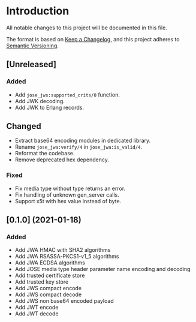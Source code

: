 # Introduction
All notable changes to this project will be documented in this file.

The format is based on [Keep a
Changelog](https://keepachangelog.com/en/1.0.0/), and this project adheres to
[Semantic Versioning](https://semver.org/spec/v2.0.0.html).

## [Unreleased]
### Added
- Add `jose_jws:supported_crits/0` function.
- Add JWK decoding.
- Add JWK to Erlang records.

## Changed
- Extract base64 encoding modules in dedicated library.
- Rename `jose_jwa:verify/4` in `jose_jwa:is_valid/4`.
- Reformat the codebase.
- Remove deprecated hex dependency.

### Fixed
- Fix media type without type returns an error.
- Fix handling of unknown gen_server calls.
- Support x5t with hex value instead of byte.

## [0.1.0] (2021-01-18)
### Added
- Add JWA HMAC with SHA2 algorithms
- Add JWA RSASSA-PKCS1-v1_5 algorithms
- Add JWA ECDSA algorithms
- Add JOSE media type header parameter name encoding and decoding
- Add trusted certificate store
- Add trusted key store
- Add JWS compact encode
- Add JWS compact decode
- Add JWS non base64 encoded payload
- Add JWT encode
- Add JWT decode
